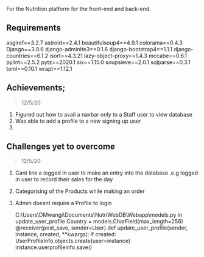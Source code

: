For the Nutrition platform for the front-end and back-end.

## Requirements

asgiref==3.2.7
astroid==2.4.1
beautifulsoup4==4.9.1
colorama==0.4.3
Django==3.0.6
django-adminlte3==0.1.6
django-bootstrap4==1.1.1
django-countries==6.1.2
isort==4.3.21
lazy-object-proxy==1.4.3
mccabe==0.6.1
pylint==2.5.2
pytz==2020.1
six==1.15.0
soupsieve==2.0.1
sqlparse==0.3.1
toml==0.10.1
wrapt==1.12.1

## Achievements; 
> 12/5/20 
1. Figured out how to avail a navbar only to a Staff user to view database
2. Was able to add a profile to a new signing up user
3. 

## Challenges yet to overcome
> 12/5/20
1. Cant link a logged in user to make an entry into the database .e.g logged in user to record their sales for the day
2. Categorising of the Products while making an order
3. Admin doesnt require a Profile to login

   C:\Users\DMwangi\Documents\NutriWebDB\Webapp\models.py in update_user_profile
       Country = models.CharField(max_length=256)
   @receiver(post_save, sender=User)
   def update_user_profile(sender, instance, created, **kwargs):
       if created:
           UserProfileInfo.objects.create(user=instance)
       instance.userprofileinfo.save() 

